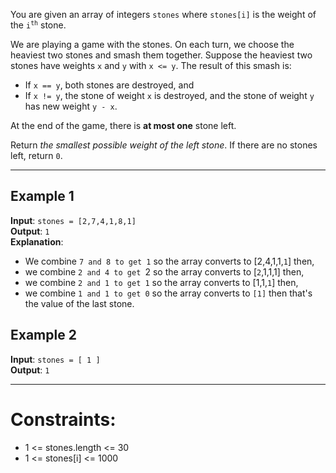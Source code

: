 You are given an array of integers `stones` where `stones[i]` is the weight of the <code>i<sup>th</sup></code> stone.

We are playing a game with the stones. On each turn, we choose the heaviest two stones and smash them together. 
Suppose the heaviest two stones have weights `x` and `y` with `x <= y`. The result of this smash is:

*    If `x == y`, both stones are destroyed, and
*    If `x != y`, the stone of weight `x` is destroyed, and the stone of weight `y` has new weight `y - x`.

At the end of the game, there is **at most one** stone left.

Return _the smallest possible weight of the left stone_. If there are no stones left, return `0`.

---------------------------------------------------
## Example 1

**Input**: `stones = [2,7,4,1,8,1]`  
**Output**: `1`  
**Explanation**:
* We combine `7 and 8 to get 1` so the array converts to [2,4,1,1,`1`] then,
* we combine `2 and 4 to get `2 so the array converts to [`2`,1,1,1] then,
* we combine `2 and 1 to get 1` so the array converts to [1,1,`1`] then,
* we combine `1 and 1 to get 0` so the array converts to `[1]` then that's the value of the last stone.

## Example 2

**Input**: `stones = [ 1 ]`  
**Output**: `1`  

----------------------------------------------------

# Constraints:

* 1 <= stones.length <= 30
* 1 <= stones[i] <= 1000
